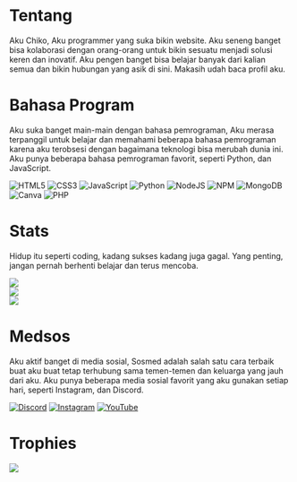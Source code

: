 # Tentang

Aku Chiko, Aku programmer yang suka bikin website. Aku seneng banget bisa kolaborasi dengan orang-orang untuk bikin sesuatu menjadi solusi keren dan inovatif. Aku pengen banget bisa belajar banyak dari kalian semua dan bikin hubungan yang asik di sini. Makasih udah baca profil aku.

# Bahasa Program

Aku suka banget main-main dengan bahasa pemrograman, Aku merasa terpanggil untuk belajar dan memahami beberapa bahasa pemrograman karena aku terobsesi dengan bagaimana teknologi bisa merubah dunia ini. Aku punya beberapa bahasa pemrograman favorit, seperti Python, dan JavaScript.

![HTML5](https://img.shields.io/badge/html5-%23E34F26.svg?style=for-the-badge&logo=html5&logoColor=white) ![CSS3](https://img.shields.io/badge/css3-%231572B6.svg?style=for-the-badge&logo=css3&logoColor=white) ![JavaScript](https://img.shields.io/badge/javascript-%23323330.svg?style=for-the-badge&logo=javascript&logoColor=%23F7DF1E) ![Python](https://img.shields.io/badge/python-3670A0?style=for-the-badge&logo=python&logoColor=ffdd54) ![NodeJS](https://img.shields.io/badge/node.js-6DA55F?style=for-the-badge&logo=node.js&logoColor=white) ![NPM](https://img.shields.io/badge/NPM-%23000000.svg?style=for-the-badge&logo=npm&logoColor=white) ![MongoDB](https://img.shields.io/badge/MongoDB-%234ea94b.svg?style=for-the-badge&logo=mongodb&logoColor=white) ![Canva](https://img.shields.io/badge/Canva-%2300C4CC.svg?style=for-the-badge&logo=Canva&logoColor=white) ![PHP](https://img.shields.io/badge/php-%23777BB4.svg?style=for-the-badge&logo=php&logoColor=white)

# Stats

Hidup itu seperti coding, kadang sukses kadang juga gagal. Yang penting, jangan pernah berhenti belajar dan terus mencoba.

![](https://github-readme-stats.vercel.app/api?username=ChikoID&theme=ayu-mirage&hide_border=false&include_all_commits=true&count_private=true)<br/>
![](https://github-readme-streak-stats.herokuapp.com/?user=ChikoID&theme=ayu-mirage&hide_border=false)<br/>
![](https://github-readme-stats.vercel.app/api/top-langs/?username=ChikoID&theme=ayu-mirage&hide_border=false&include_all_commits=true&count_private=true&layout=compact)

# Medsos

Aku aktif banget di media sosial, Sosmed adalah salah satu cara terbaik buat aku buat tetap terhubung sama temen-temen dan keluarga yang jauh dari aku. Aku punya beberapa media sosial favorit yang aku gunakan setiap hari, seperti Instagram, dan Discord.

[![Discord](https://img.shields.io/badge/Discord-%237289DA.svg?logo=discord&logoColor=white)](https://discord.gg/4APUMUHbw3) [![Instagram](https://img.shields.io/badge/Instagram-%23E4405F.svg?logo=Instagram&logoColor=white)](https://instagram.com/@chikoma_) [![YouTube](https://img.shields.io/badge/YouTube-%23FF0000.svg?logo=Youtube&logoColor=white)](https://youtube.com/@ChikoID)

# Trophies
![](https://github-trophies.vercel.app/?username=ChikoID&theme=radical&no-frame=false&no-bg=false&margin-w=4)

<!--
**ChikoID/ChikoID** adalah menu utama profile.

Here are some ideas to get you started:

- 🔭 Saat ini, aku lagi sibuk nguliin (mengerjakan) projek tidak jelas
- 🌱 Aku lagi belajar tentang semua hal
- 🤔 Aku lagi nyari bantuan buat ngertiin tentang hidup
- 💬 Tanya aku deh tentang bagaimana bernafas
- 📫 Kalo mau nyambungin aku, bisa lewat: medsos diatas
- 😄 Aku biasa dipanggil: ChikoIdehh
- ⚡ Fakta asik tentang aku adalah: aku pun gatau
-->
